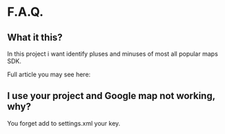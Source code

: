 <h1> F.A.Q. </h1>

<h2> What it this? </h2>

In this project i want identify pluses and minuses of most all popular maps SDK.

Full article you may see here:

<h2> I use your project and Google map not working, why? </h2>

You forget add to settings.xml your key.